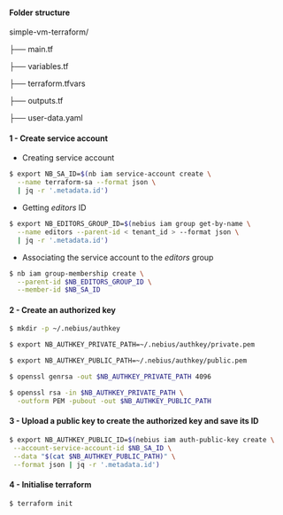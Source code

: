 #### Folder structure

simple-vm-terraform/

├── main.tf

├── variables.tf

├── terraform.tfvars

├── outputs.tf

├── user-data.yaml


#### 1 - Create service account
- Creating service account
```bash
$ export NB_SA_ID=$(nb iam service-account create \
  --name terraform-sa --format json \
  | jq -r '.metadata.id')
```

- Getting *editors* ID
```bash
$ export NB_EDITORS_GROUP_ID=$(nebius iam group get-by-name \
  --name editors --parent-id < tenant_id > --format json \
  | jq -r '.metadata.id')
```

- Associating the service account to the *editors* group
```bash
$ nb iam group-membership create \
  --parent-id $NB_EDITORS_GROUP_ID \
  --member-id $NB_SA_ID
```

#### 2 - Create an authorized key
```bash
$ mkdir -p ~/.nebius/authkey
```
```bash
$ export NB_AUTHKEY_PRIVATE_PATH=~/.nebius/authkey/private.pem
```
```bash
$ export NB_AUTHKEY_PUBLIC_PATH=~/.nebius/authkey/public.pem
```
```bash
$ openssl genrsa -out $NB_AUTHKEY_PRIVATE_PATH 4096
```
```bash
$ openssl rsa -in $NB_AUTHKEY_PRIVATE_PATH \
  -outform PEM -pubout -out $NB_AUTHKEY_PUBLIC_PATH
```

#### 3 - Upload a public key to create the authorized key and save its ID
```bash
$ export NB_AUTHKEY_PUBLIC_ID=$(nebius iam auth-public-key create \
 --account-service-account-id $NB_SA_ID \
 --data "$(cat $NB_AUTHKEY_PUBLIC_PATH)" \
 --format json | jq -r '.metadata.id')
```

#### 4 - Initialise terraform
```bash
$ terraform init
```

